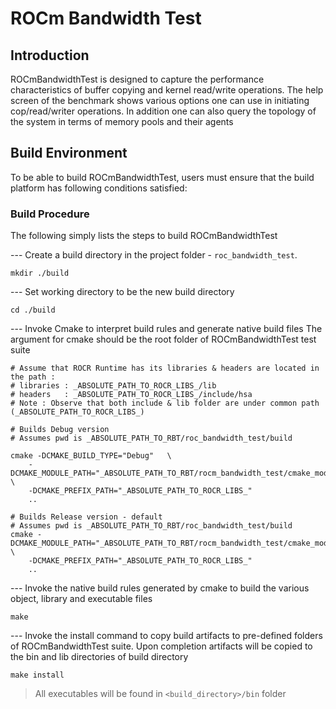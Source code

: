 # ROCm Bandwidth Test

## Introduction

ROCmBandwidthTest is designed to capture the performance characteristics of buffer
copying and kernel read/write operations. The help screen of the benchmark
shows various options one can use in initiating cop/read/writer operations.
In addition one can also query the topology of the system in terms of memory
pools and their agents

## Build Environment

To be able to build ROCmBandwidthTest, users must ensure that the build platform has
following conditions satisfied:

### Build Procedure

The following simply lists the steps to build ROCmBandwidthTest

--- Create a build directory in the project folder - `roc_bandwidth_test`.

```shell
mkdir ./build
```

--- Set working directory to be the new build directory

```shell
cd ./build
```

--- Invoke Cmake to interpret build rules and generate native build files
    The argument for cmake should be the root folder of ROCmBandwidthTest
    test suite

```shell
# Assume that ROCR Runtime has its libraries & headers are located in the path :
# libraries : _ABSOLUTE_PATH_TO_ROCR_LIBS_/lib
# headers   : _ABSOLUTE_PATH_TO_ROCR_LIBS_/include/hsa
# Note : Observe that both include & lib folder are under common path (_ABSOLUTE_PATH_TO_ROCR_LIBS_)

# Builds Debug version
# Assumes pwd is _ABSOLUTE_PATH_TO_RBT/roc_bandwidth_test/build

cmake -DCMAKE_BUILD_TYPE="Debug"   \
    -DCMAKE_MODULE_PATH="_ABSOLUTE_PATH_TO_RBT/rocm_bandwidth_test/cmake_modules"  \
    -DCMAKE_PREFIX_PATH="_ABSOLUTE_PATH_TO_ROCR_LIBS_"
    ..

# Builds Release version - default
# Assumes pwd is _ABSOLUTE_PATH_TO_RBT/roc_bandwidth_test/build
cmake -DCMAKE_MODULE_PATH="_ABSOLUTE_PATH_TO_RBT/rocm_bandwidth_test/cmake_modules"  \
    -DCMAKE_PREFIX_PATH="_ABSOLUTE_PATH_TO_ROCR_LIBS_"
    ..
```

--- Invoke the native build rules generated by cmake to build the various
    object, library and executable files

```shell
make
```

--- Invoke the install command to copy build artifacts to pre-defined folders
    of ROCmBandwidthTest suite. Upon completion artifacts will be copied to the
    bin and lib directories of build directory

```shell
make install
```

> All executables will be found in `<build_directory>/bin` folder
